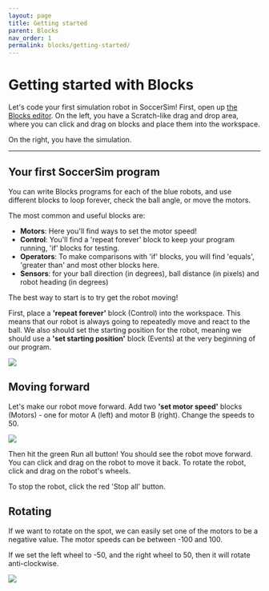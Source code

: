 ```yaml
---
layout: page
title: Getting started
parent: Blocks
nav_order: 1
permalink: blocks/getting-started/
---
```


# Getting started with Blocks
Let's code your first simulation robot in SoccerSim! First, open up [the Blocks editor](/soccersim/blocks). On the left, you have a Scratch-like drag and drop area, where you can click and drag on blocks and place them into the workspace.

On the right, you have the simulation.

----

## Your first SoccerSim program
You can write Blocks programs for each of the blue robots, and use different blocks to loop forever, check the ball angle, or move the motors.

The most common and useful blocks are:

* **Motors**: Here you'll find ways to set the motor speed!
* **Control**: You'll find a 'repeat forever' block to keep your program running, 'if' blocks for testing.
* **Operators**: To make comparisons with 'if' blocks, you will find 'equals', 'greater than' and most other blocks here.
* **Sensors**: for your ball direction (in degrees), ball distance (in pixels) and robot heading (in degrees)

The best way to start is to try get the robot moving! 

First, place a **'repeat forever'** block (Control) into the workspace. This means that our robot is always going to repeatedly move and react to the ball. We also should set the starting position for the robot, meaning we should use a **'set starting position'** block (Events) at the very beginning of our program.

<img src="/soccersim/docs/assets/blocks/starting.svg"/>

## Moving forward

Let's make our robot move forward. Add two **'set motor speed'** blocks (Motors) - one for motor A (left) and motor B (right). Change the speeds to 50.

<img src="/soccersim/docs/assets/blocks/forever_forward.svg"/>

Then hit the green Run all button! You should see the robot move forward. You can click and drag on the robot to move it back. To rotate the robot, click and drag on the robot's wheels.

To stop the robot, click the red 'Stop all' button. 

## Rotating

If we want to rotate on the spot, we can easily set one of the motors to be a negative value. The motor speeds can be between -100 and 100.

If we set the left wheel to -50, and the right wheel to 50, then it will rotate anti-clockwise.

<img src="/soccersim/docs/assets/blocks/anticlockwise.svg"/>

